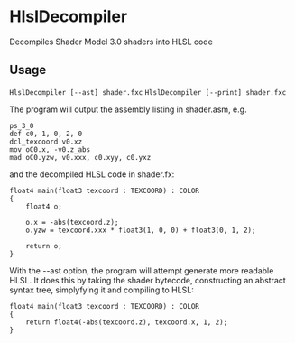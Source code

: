 # HlslDecompiler
Decompiles Shader Model 3.0 shaders into HLSL code

## Usage
`HlslDecompiler [--ast] shader.fxc`
`HlslDecompiler [--print] shader.fxc`

The program will output the assembly listing in shader.asm, e.g.
```
ps_3_0
def c0, 1, 0, 2, 0
dcl_texcoord v0.xz
mov oC0.x, -v0.z_abs
mad oC0.yzw, v0.xxx, c0.xyy, c0.yxz
```
and the decompiled HLSL code in shader.fx:
```hlsl
float4 main(float3 texcoord : TEXCOORD) : COLOR
{
	float4 o;

	o.x = -abs(texcoord.z);
	o.yzw = texcoord.xxx * float3(1, 0, 0) + float3(0, 1, 2);

	return o;
}
```

With the --ast option, the program will attempt generate more readable HLSL.
It does this by taking the shader bytecode, constructing an abstract syntax tree, simplyfying it and compiling to HLSL:
```hlsl
float4 main(float3 texcoord : TEXCOORD) : COLOR
{
	return float4(-abs(texcoord.z), texcoord.x, 1, 2);
}
```